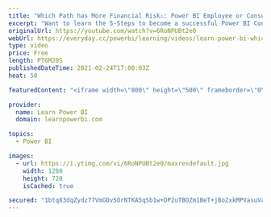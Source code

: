 ```yaml
---
title: "Which Path has More Financial Risk⚠️: Power BI Employee or Consultant? (The Answer May Surprise You)"
excerpt: "Want to learn the 5-Steps to become a successful Power BI Consultant? 👉 Visit https://web.learnpowerbi.com/consultant-path/ Learn More about our Power BI Consultant Program 👉 Visit https://www.LearnPowerBI.com/pro  Let's face it, being a Power BI Consultant carries far more financial risk than being"
originalUrl: https://youtube.com/watch?v=6RoNPUBt2e0
webUrl: https://everyday.cc/powerbi/learning/videos/learn-power-bi-which-path-has-more-financial-risk-power-bi-employee-or-consultant-the-answer-may-surprise-you/
type: video
price: Free
length: PT6M20S
publishedDateTime: 2021-02-24T17:00:03Z
heat: 50

featuredContent: "<iframe width=\"800\" height=\"500\" frameborder=\"0\" src=\"https://www.youtube.com/embed/6RoNPUBt2e0\" allow=\"accelerometer; autoplay; encrypted-media; gyroscope; picture-in-picture\" allowfullscreen></iframe>"

provider:
  name: Learn Power BI
  domain: learnpowerbi.com

topics:
  - Power BI

images:
  - url: https://i.ytimg.com/vi/6RoNPUBt2e0/maxresdefault.jpg
    width: 1280
    height: 720
    isCached: true

secured: "1btq83dqZydz77VmGDv5OrNTKA5qSb1w+DP2uTBOZm1BeT+jBo2xkMPVasuVafcvR6z0d4Mb91X/KoEzb/zRINrrOYYiXyNcK1F/31P/ptUeWD4hQs8qORnFZFUaY4WGUBb1g2IWP1TWcTEjxW1EFCT6e40uPS10Cp/srgjgoiRaflJ1Clx8U5mF4sI18Pxuu/fbcue6+lDf/ev5734Le8AskMVXCT7n/CSzTWqL+9vF77b31CHj0UxiNgpKcd6WspCZvJCWgn3Mq25uA1LROXZAsKJoNYUgl/EcHyKIwQo4CpI28BxUzofS9Kxdz2xip2ybRbel2fk5WhtAo1WT10iBSFSxwSj48eMUbSN7Y7I/a1ZWTKIrOavGCrVItQilB88tIAlTz6frvaaxrezkx8iopQKV+/y683W2mx8zwF0=;eIIEfSynSX7NiE4j/CVAQg=="
---
```



